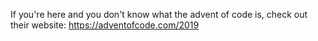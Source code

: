If you're here and you don't know what the advent of code is, check out their website: https://adventofcode.com/2019
